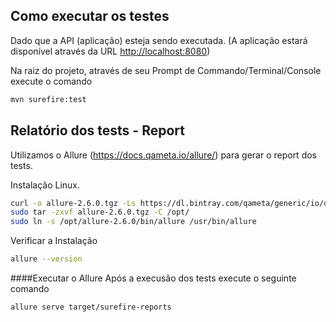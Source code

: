 ## Como executar os testes

Dado que a API (aplicação) esteja sendo executada. (A aplicação estará disponível através da URL [http://localhost:8080](http://localhost:8080))

Na raiz do projeto, através de seu Prompt de Commando/Terminal/Console execute o comando 

```bash
mvn surefire:test
```

## Relatório dos tests - Report

Utilizamos o Allure (https://docs.qameta.io/allure/) para gerar o report dos tests.

Instalação Linux.
```bash
curl -o allure-2.6.0.tgz -Ls https://dl.bintray.com/qameta/generic/io/qameta/allure/allure/2.6.0/allure-2.6.0.tgz   
sudo tar -zxvf allure-2.6.0.tgz -C /opt/   
sudo ln -s /opt/allure-2.6.0/bin/allure /usr/bin/allure  
```

Verificar a Instalação
```bash
allure --version
```

####Executar o Allure
Após a execusão dos tests execute o seguinte comando
```bash
allure serve target/surefire-reports
```



